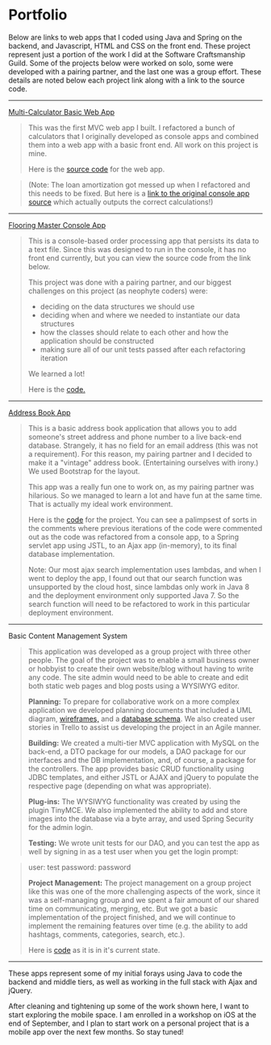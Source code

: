 

# Portfolio

Below are links to web apps that I coded using Java and Spring on the backend, and Javascript, HTML and CSS on the front end.  These project represent just a portion of the work I did at the Software Craftsmanship Guild.  Some of the projects below were worked on solo, some were developed with a pairing partner, and the last one was a group effort.  These details are noted below each project link along with a link to the source code.  


----------


  [Multi-Calculator Basic Web App](http://multicalculator-guildwork.rhcloud.com/) 

> This was the first MVC web app I built. I refactored a bunch of calculators that I originally developed as console apps and combined them into a web app with a basic front end.  All work on this project is mine. 
> 
> Here is the [source code](https://bitbucket.org/maere/multicalculatorapp) for the web app.

> (Note: The loan amortization got messed up when I refactored and this needs to be fixed. But here is a [link to the original console app source](https://bitbucket.org/maere/loaninterestcalculator) which actually outputs the correct calculations!)


----------


 [Flooring Master Console App](https://bitbucket.org/maere/flooringmastery) 

> This is a console-based order processing app that persists its data to a text file.  Since this was designed to run in the console, it has no front end currently, but you can view the source code from the link below. 
> 
> This project was done with a pairing partner, and our biggest challenges on this project (as neophyte coders) were:
> 
> -  deciding on the data structures we should use
> - deciding when and where we needed to instantiate our data structures
> - how the classes should relate to each other and how the application should be constructed
> - making sure all of our unit tests passed after each refactoring iteration
> 
> We learned a lot!
> 
> Here is the [code.](https://bitbucket.org/maere/flooringmastery)
> 


----------


 [Address Book App](http://addressbook-guildwork.rhcloud.com/) 

> This is a basic address book application that allows you to add someone's street address and phone number to a live back-end database. Strangely, it has no field for an email address (this was not a requirement). For this reason, my pairing partner and I decided to make it a "vintage" address book.   (Entertaining ourselves with irony.) We used Bootstrap for the layout.
> 
> This app was a really fun one to work on, as my pairing partner was hilarious. So we managed to learn a lot and have fun at the same time. That is actually my ideal work environment. 
> 
> Here is the [code](https://github.com/maere/addressbooklocal) for the project. You can see a palimpsest of sorts in the comments where previous iterations of the code were commented out as the code was refactored from a console app, to a Spring servlet app using JSTL, to an Ajax app (in-memory), to its final database implementation. 
> 
> Note:  Our most ajax search implementation uses lambdas, and when I went to deploy the app, I found out that our search function was unsupported by the cloud host, since lambdas only work in Java 8 and the deployment environment only supported Java 7.  So the search function will need to be refactored to work in this particular deployment environment.


----------


 Basic Content Management System
 
> This application was developed as a group project with three other people. The goal of the project was to enable a small business owner or hobbyist to create their own website/blog without having to write any code.  The site admin would need to be able to create and edit both static web pages and blog posts using a WYSIWYG editor.  
> 
> **Planning:**
> To prepare for collaborative work on a more complex application we developed planning documents that included a UML diagram, [wireframes,](https://drive.google.com/folderview?id=0ByAbMCGJIwmrdE03eXhSTHhvZnM&usp=sharing) and a [database schema](https://drive.google.com/file/d/0ByAbMCGJIwmrWEFyeWdIVTBOWWc/view?usp=sharing). We also created user stories in Trello to assist us developing the project in an Agile manner.
> 
> **Building:**
> We created a multi-tier MVC application with MySQL on the back-end, a DTO package for our models, a DAO package for our interfaces and the DB implementation, and, of course, a package for the controllers.  The app provides basic CRUD functionality using JDBC templates, and either JSTL or AJAX and jQuery to populate the respective page (depending on what was appropriate).  
> 
> **Plug-ins:**
> The WYSIWYG functionality was created by using the plugin TinyMCE. We also implemented the ability to add and store images into the database via a byte array, and used Spring Security for the admin login.  
> 
> **Testing:**
> We wrote unit tests for our DAO, and you can test the app as well by signing in as a test user when you get the login prompt:

> user: test
> password: password
> 
> **Project Management:**
> The project management on a group project like this was one of the more challenging aspects of the work, since it was a self-managing group and we spent a fair amount of our shared time on communicating, merging, etc. But we got a basic implementation of the project finished, and we will continue to implement the remaining features over time (e.g. the ability to add hashtags, comments, categories, search, etc.).
> 
> Here is [code](https://bitbucket.org/maere/cmssource) as it is in it's current state.


----------


These apps represent some of my initial forays using Java to code  the backend and middle tiers, as well as working in the full stack with Ajax and jQuery.  

After cleaning and tightening up some of the work shown here, I want to start exploring the mobile space. I am enrolled in a workshop on iOS at the end of September, and I plan to start work on a personal project that is a mobile app over the next few months. So stay tuned!


